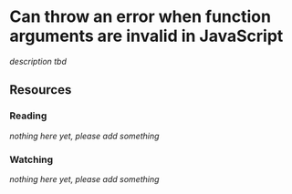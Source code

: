# Can throw an error when function arguments are invalid in JavaScript

_description tbd_

## Resources

### Reading

_nothing here yet, please add something_

### Watching

_nothing here yet, please add something_
